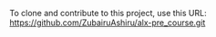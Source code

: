 To clone and contribute to this project, use this URL: https://github.com/ZubairuAshiru/alx-pre_course.git
